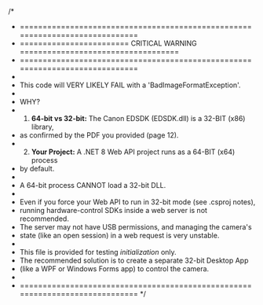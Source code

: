 /*
 * =============================================================================
 * ======================== CRITICAL WARNING ===================================
 * =============================================================================
 *
 * This code will VERY LIKELY FAIL with a 'BadImageFormatException'.
 *
 * WHY?
 * 1.  **64-bit vs 32-bit:** The Canon EDSDK (EDSDK.dll) is a 32-BIT (x86) library,
 * as confirmed by the PDF you provided (page 12).
 * 2.  **Your Project:** A .NET 8 Web API project runs as a 64-BIT (x64) process
 * by default.
 *
 * A 64-bit process CANNOT load a 32-bit DLL.
 *
 * Even if you force your Web API to run in 32-bit mode (see .csproj notes),
 * running hardware-control SDKs inside a web server is not recommended.
 * The server may not have USB permissions, and managing the camera's
 * state (like an open session) in a web request is very unstable.
 *
 * This file is provided for testing *initialization* only.
 * The recommended solution is to create a separate 32-bit Desktop App
 * (like a WPF or Windows Forms app) to control the camera.
 *
 * =============================================================================
 */
